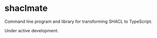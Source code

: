 # shaclmate

Command line program and library for transforming SHACL to TypeScript.

Under active development.
